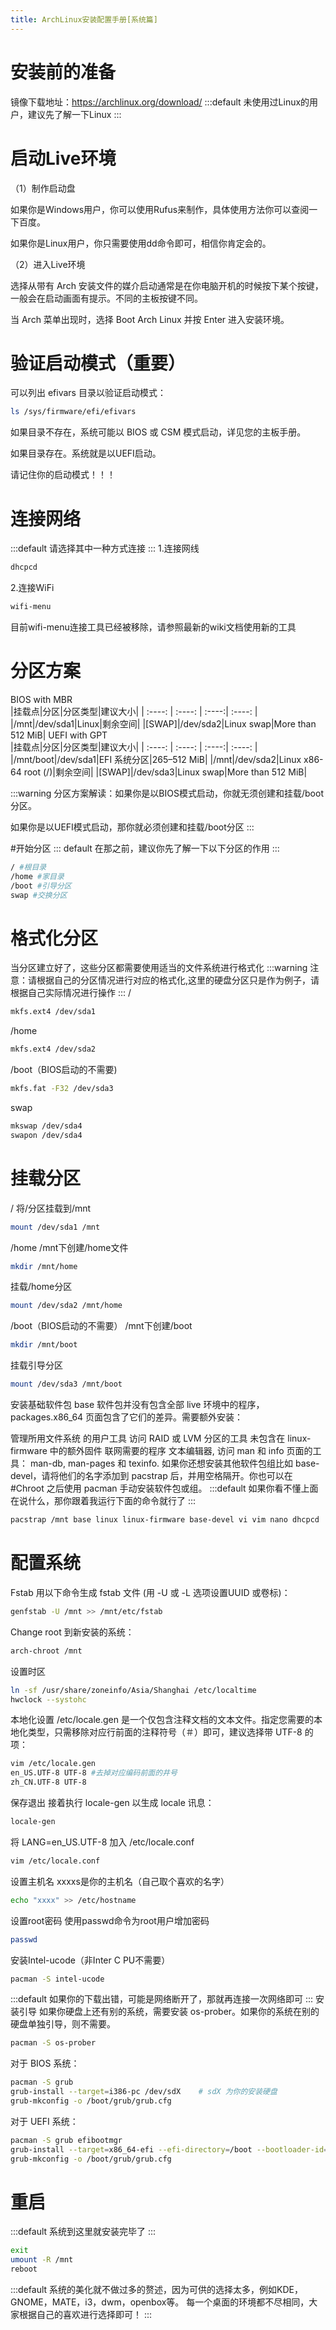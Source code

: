 ```yaml
---
title: ArchLinux安装配置手册[系统篇]
---
```


# 安装前的准备
镜像下载地址：https://archlinux.org/download/
:::default
未使用过Linux的用户，建议先了解一下Linux
:::

# 启动Live环境
（1）制作启动盘

如果你是Windows用户，你可以使用Rufus来制作，具体使用方法你可以查阅一下百度。

如果你是Linux用户，你只需要使用dd命令即可，相信你肯定会的。

（2）进入Live环境

选择从带有 Arch 安装文件的媒介启动通常是在你电脑开机的时候按下某个按键，一般会在启动画面有提示。不同的主板按键不同。

当 Arch 菜单出现时，选择 Boot Arch Linux 并按 Enter 进入安装环境。

# 验证启动模式（重要）
可以列出 efivars 目录以验证启动模式：
``` bash
ls /sys/firmware/efi/efivars
```
如果目录不存在，系统可能以 BIOS 或 CSM 模式启动，详见您的主板手册。

如果目录存在。系统就是以UEFI启动。

请记住你的启动模式！！！

# 连接网络
:::default
请选择其中一种方式连接
:::
1.连接网线
``` bash
dhcpcd
```
2.连接WiFi
``` bash
wifi-menu
```
目前wifi-menu连接工具已经被移除，请参照最新的wiki文档使用新的工具

# 分区方案
BIOS with MBR			
|挂载点|分区|分区类型|建议大小|
|  :----:     | :----:  | :----:| :----:   |
|/mnt|/dev/sda1|Linux|剩余空间|
|[SWAP]|/dev/sda2|Linux swap|More than 512 MiB|
UEFI with GPT			
|挂载点|分区|分区类型|建议大小|
|  :----:     | :----:  | :----:| :----:   |
|/mnt/boot|/dev/sda1|EFI 系统分区|265–512 MiB|
|/mnt|/dev/sda2|Linux x86-64 root (/)|剩余空间|
|[SWAP]|/dev/sda3|Linux swap|More than 512 MiB|

:::warning
分区方案解读：如果你是以BIOS模式启动，你就无须创建和挂载/boot分区。

如果你是以UEFI模式启动，那你就必须创建和挂载/boot分区
:::

#开始分区
::: default
在那之前，建议你先了解一下以下分区的作用
:::
``` bash
/ #根目录
/home #家目录
/boot #引导分区
swap #交换分区
```

# 格式化分区
当分区建立好了，这些分区都需要使用适当的文件系统进行格式化
:::warning
注意：请根据自己的分区情况进行对应的格式化,这里的硬盘分区只是作为例子，请根据自己实际情况进行操作
:::
/
``` bash
mkfs.ext4 /dev/sda1
```
/home
``` bash
mkfs.ext4 /dev/sda2
```
/boot（BIOS启动的不需要)
```bash
mkfs.fat -F32 /dev/sda3
```
swap
``` bash
mkswap /dev/sda4
swapon /dev/sda4
```
# 挂载分区
/
将/分区挂载到/mnt
``` bash
mount /dev/sda1 /mnt
```
/home
/mnt下创建/home文件
``` bash
mkdir /mnt/home
```
挂载/home分区
``` bash
mount /dev/sda2 /mnt/home
```
/boot（BIOS启动的不需要）
/mnt下创建/boot
``` bash
mkdir /mnt/boot
```
挂载引导分区
``` bash
mount /dev/sda3 /mnt/boot
```
安装基础软件包
base 软件包并没有包含全部 live 环境中的程序，packages.x86_64 页面包含了它们的差异。需要额外安装：

管理所用文件系统 的用户工具
访问 RAID 或 LVM 分区的工具
未包含在 linux-firmware 中的额外固件
联网需要的程序
文本编辑器,
访问 man 和 info 页面的工具： man-db, man-pages 和 texinfo.
如果你还想安装其他软件包组比如 base-devel，请将他们的名字添加到 pacstrap 后，并用空格隔开。你也可以在 #Chroot 之后使用 pacman 手动安装软件包或组。
:::default
如果你看不懂上面在说什么，那你跟着我运行下面的命令就行了
:::
``` bash
pacstrap /mnt base linux linux-firmware base-devel vi vim nano dhcpcd
```
# 配置系统
Fstab
用以下命令生成 fstab 文件 (用 -U 或 -L 选项设置UUID 或卷标)：
``` bash
genfstab -U /mnt >> /mnt/etc/fstab
```
Change root 到新安装的系统：
```bash
arch-chroot /mnt
```
设置时区
```bash
ln -sf /usr/share/zoneinfo/Asia/Shanghai /etc/localtime
hwclock --systohc
```
本地化设置
/etc/locale.gen 是一个仅包含注释文档的文本文件。指定您需要的本地化类型，只需移除对应行前面的注释符号（＃）即可，建议选择带 UTF-8 的项：
```bash
vim /etc/locale.gen
en_US.UTF-8 UTF-8 #去掉对应编码前面的井号
zh_CN.UTF-8 UTF-8
```
保存退出
接着执行 locale-gen 以生成 locale 讯息：
```bash
locale-gen
```
将 LANG=en_US.UTF-8 加入 /etc/locale.conf
```bash
vim /etc/locale.conf
```
设置主机名
xxxxs是你的主机名（自己取个喜欢的名字）
```bash
echo "xxxx" >> /etc/hostname
```
设置root密码
使用passwd命令为root用户增加密码
```bash
passwd
```
安装Intel-ucode（非Inter C PU不需要）
```bash
pacman -S intel-ucode
```
:::default
如果你的下载出错，可能是网络断开了，那就再连接一次网络即可
:::
安装引导
如果你硬盘上还有别的系统，需要安装 os-prober。如果你的系统在别的硬盘单独引导，则不需要。
```bash
pacman -S os-prober
```
对于 BIOS 系统：
```bash
pacman -S grub
grub-install --target=i386-pc /dev/sdX    # sdX 为你的安装硬盘
grub-mkconfig -o /boot/grub/grub.cfg
```
对于 UEFI 系统：
```bash
pacman -S grub efibootmgr
grub-install --target=x86_64-efi --efi-directory=/boot --bootloader-id=GRUB
grub-mkconfig -o /boot/grub/grub.cfg
```
# 重启
:::default
系统到这里就安装完毕了
:::
```bash
exit
umount -R /mnt
reboot
```

:::default
系统的美化就不做过多的赘述，因为可供的选择太多，例如KDE，GNOME，MATE，i3，dwm，openbox等。
每一个桌面的环境都不尽相同，大家根据自己的喜欢进行选择即可！
:::